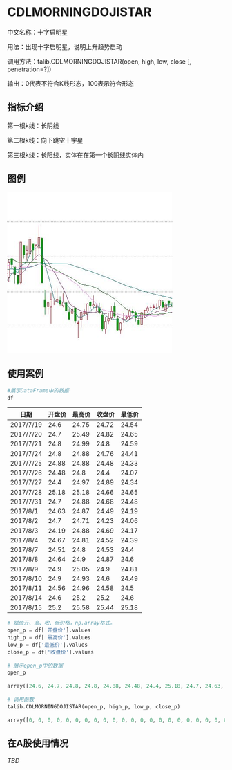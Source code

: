 # CDLMORNINGDOJISTAR

中文名称：十字启明星

用法：出现十字启明星，说明上升趋势启动

调用方法：talib.CDLMORNINGDOJISTAR(open, high, low, close [, penetration=?])

输出：0代表不符合K线形态，100表示符合形态

## 指标介绍

第一根k线：长阴线

第二根k线：向下跳空十字星

第三根k线：长阳线，实体在在第一个长阴线实体内

## 图例

![MorningDojiStar](/assets/CLDmorningDojiStar.JPG)

## 使用案例

```python
#展示DataFrame中的数据
df
```

| 日期        | 开盘价   | 最高价   | 收盘价   | 最低价   |
| --------- | ----- | ----- | ----- | ----- |
| 2017/7/19 | 24.6  | 24.75 | 24.72 | 24.54 |
| 2017/7/20 | 24.7  | 25.49 | 24.82 | 24.65 |
| 2017/7/21 | 24.8  | 24.99 | 24.8  | 24.59 |
| 2017/7/24 | 24.8  | 24.88 | 24.76 | 24.41 |
| 2017/7/25 | 24.88 | 24.88 | 24.48 | 24.33 |
| 2017/7/26 | 24.48 | 24.8  | 24.4  | 24.07 |
| 2017/7/27 | 24.4  | 24.97 | 24.89 | 24.34 |
| 2017/7/28 | 25.18 | 25.18 | 24.66 | 24.65 |
| 2017/7/31 | 24.7  | 24.88 | 24.68 | 24.48 |
| 2017/8/1  | 24.63 | 24.87 | 24.49 | 24.19 |
| 2017/8/2  | 24.7  | 24.71 | 24.23 | 24.06 |
| 2017/8/3  | 24.19 | 24.88 | 24.69 | 24.17 |
| 2017/8/4  | 24.67 | 24.81 | 24.52 | 24.39 |
| 2017/8/7  | 24.51 | 24.8  | 24.53 | 24.4  |
| 2017/8/8  | 24.64 | 24.9  | 24.87 | 24.6  |
| 2017/8/9  | 24.9  | 25.05 | 24.9  | 24.81 |
| 2017/8/10 | 24.9  | 24.93 | 24.6  | 24.49 |
| 2017/8/11 | 24.56 | 24.96 | 24.58 | 24.5  |
| 2017/8/14 | 24.6  | 25.2  | 25.2  | 24.6  |
| 2017/8/15 | 25.2  | 25.58 | 25.44 | 25.18 |

```python
# 赋值开、高、收、低价格，np.array格式。
open_p = df['开盘价'].values
high_p = df['最高价'].values
low_p = df['最低价'].values
close_p = df['收盘价'].values
```

```python
# 展示open_p中的数据
open_p
```

```python
array([24.6, 24.7, 24.8, 24.8, 24.88, 24.48, 24.4, 25.18, 24.7, 24.63, 24.7, 24.19, 24.67, 24.51, 24.64, 24.9, 24.9, 24.56, 24.6, 25.2])
```

```python
# 调用函数
talib.CDLMORNINGDOJISTAR(open_p, high_p, low_p, close_p)
```

```python
array([0, 0, 0, 0, 0, 0, 0, 0, 0, 0, 0, 0, 0, 0, 0, 0, 0, 0, 0, 0, 0, 0, 0, 0, 0, 0, 0, 0, 100, 0],dtype=int32)
```

## 在A股使用情况

*TBD*



